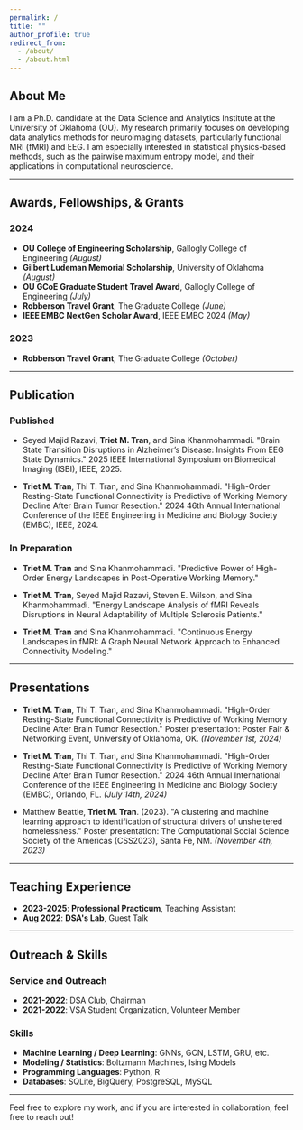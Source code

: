 ```yaml
---
permalink: /
title: ""
author_profile: true
redirect_from: 
  - /about/
  - /about.html
---
```


## About Me

I am a Ph.D. candidate at the Data Science and Analytics Institute at the University of Oklahoma (OU). My research primarily focuses on developing data analytics methods for neuroimaging datasets, particularly functional MRI (fMRI) and EEG. I am especially interested in statistical physics-based methods, such as the pairwise maximum entropy model, and their applications in computational neuroscience.

---

## Awards, Fellowships, & Grants

### 2024
- **OU College of Engineering Scholarship**, Gallogly College of Engineering *(August)*
- **Gilbert Ludeman Memorial Scholarship**, University of Oklahoma *(August)*
- **OU GCoE Graduate Student Travel Award**, Gallogly College of Engineering *(July)*
- **Robberson Travel Grant**, The Graduate College *(June)*
- **IEEE EMBC NextGen Scholar Award**, IEEE EMBC 2024 *(May)*

### 2023
- **Robberson Travel Grant**, The Graduate College *(October)*

---

## Publication

### Published

- Seyed Majid Razavi, **Triet M. Tran**, and Sina Khanmohammadi. "Brain State Transition Disruptions in Alzheimer’s Disease: Insights From EEG State Dynamics." 2025 IEEE International Symposium on Biomedical Imaging (ISBI), IEEE, 2025.

- **Triet M. Tran**, Thi T. Tran, and Sina Khanmohammadi. "High-Order Resting-State Functional Connectivity is Predictive of Working Memory Decline After Brain Tumor Resection." 2024 46th Annual International Conference of the IEEE Engineering in Medicine and Biology Society (EMBC), IEEE, 2024.

### In Preparation

- **Triet M. Tran** and Sina Khanmohammadi. "Predictive Power of High-Order Energy Landscapes in Post-Operative Working Memory."

- **Triet M. Tran**, Seyed Majid Razavi, Steven E. Wilson, and Sina Khanmohammadi. "Energy Landscape Analysis of fMRI Reveals Disruptions in Neural Adaptability of Multiple Sclerosis Patients."

- **Triet M. Tran** and Sina Khanmohammadi. "Continuous Energy Landscapes in fMRI: A Graph Neural Network Approach to Enhanced Connectivity Modeling."

---

## Presentations

- **Triet M. Tran**, Thi T. Tran, and Sina Khanmohammadi. "High-Order Resting-State Functional Connectivity is Predictive of Working Memory Decline After Brain Tumor Resection." Poster presentation: Poster Fair & Networking Event, University of Oklahoma, OK. *(November 1st, 2024)*

- **Triet M. Tran**, Thi T. Tran, and Sina Khanmohammadi. "High-Order Resting-State Functional Connectivity is Predictive of Working Memory Decline After Brain Tumor Resection." 2024 46th Annual International Conference of the IEEE Engineering in Medicine and Biology Society (EMBC), Orlando, FL. *(July 14th, 2024)*

- Matthew Beattie, **Triet M. Tran**. (2023). "A clustering and machine learning approach to identification of structural drivers of unsheltered homelessness." Poster presentation: The Computational Social Science Society of the Americas (CSS2023), Santa Fe, NM. *(November 4th, 2023)*

---

## Teaching Experience

- **2023-2025**: **Professional Practicum**, Teaching Assistant  
- **Aug 2022**: **DSA's Lab**, Guest Talk

---

## Outreach & Skills

### Service and Outreach

- **2021-2022**: DSA Club, Chairman  
- **2021-2022**: VSA Student Organization, Volunteer Member  

### Skills

- **Machine Learning / Deep Learning**: GNNs, GCN, LSTM, GRU, etc.
- **Modeling / Statistics**: Boltzmann Machines, Ising Models
- **Programming Languages**: Python, R
- **Databases**: SQLite, BigQuery, PostgreSQL, MySQL

---

Feel free to explore my work, and if you are interested in collaboration, feel free to reach out!
